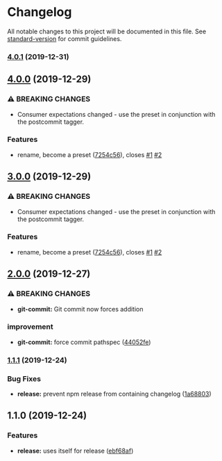 # Changelog

All notable changes to this project will be documented in this file. See [standard-version](https://github.com/conventional-changelog/standard-version) for commit guidelines.

### [4.0.1](https://github.com/overlayed-app/standard-version-tagger/compare/v4.0.0...v4.0.1) (2019-12-31)

## [4.0.0](https://github.com/overlayed-app/standard-version-tagger/compare/v2.0.0...v4.0.0) (2019-12-29)


### ⚠ BREAKING CHANGES

* Consumer expectations changed - use the preset in conjunction with the postcommit
tagger.

### Features

* rename, become a preset ([7254c56](https://github.com/overlayed-app/standard-version-tagger/commit/7254c563438eaf76f633ca23b42bb2ccf744f724)), closes [#1](https://github.com/overlayed-app/standard-version-tagger/issues/1) [#2](https://github.com/overlayed-app/standard-version-tagger/issues/2)

## [3.0.0](https://github.com/overlayed-app/standard-version-tagger/compare/v2.0.0...v3.0.0) (2019-12-29)


### ⚠ BREAKING CHANGES

* Consumer expectations changed - use the preset in conjunction with the postcommit
tagger.

### Features

* rename, become a preset ([7254c56](https://github.com/overlayed-app/standard-version-tagger/commit/7254c563438eaf76f633ca23b42bb2ccf744f724)), closes [#1](https://github.com/overlayed-app/standard-version-tagger/issues/1) [#2](https://github.com/overlayed-app/standard-version-tagger/issues/2)

## [2.0.0](https://github.com/overlayed-app/standard-version-tagger/compare/v1.1.1...v2.0.0) (2019-12-27)


### ⚠ BREAKING CHANGES

* **git-commit:** Git commit now forces addition

### improvement

* **git-commit:** force commit pathspec ([44052fe](https://github.com/overlayed-app/standard-version-tagger/commit/44052fe628b1ef183f39d7ddbae86acf1b54ae9e))

### [1.1.1](https://github.com/overlayed-app/standard-version-tagger/compare/v1.1.0...v1.1.1) (2019-12-24)


### Bug Fixes

* **release:** prevent npm release from containing changelog ([1a68803](https://github.com/overlayed-app/standard-version-tagger/commit/1a688034ffb3e68af67c381a5b95812a4222fa8a))

## 1.1.0 (2019-12-24)


### Features

* **release:** uses itself for release ([ebf68af](https://github.com/overlayed-app/standard-version-tagger/commit/ebf68af07f6146bc63f32f2d3c7097446d77dac2))
